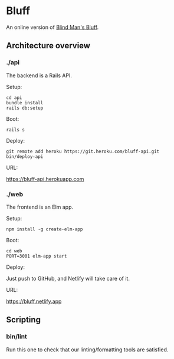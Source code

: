 # Bluff

An online version of [Blind Man's Bluff](<https://en.wikipedia.org/wiki/Blind_man%27s_bluff_(poker)>).

## Architecture overview

### ./api

The backend is a Rails API.

Setup:

```
cd api
bundle install
rails db:setup
```

Boot:

```
rails s
```

Deploy:

```
git remote add heroku https://git.heroku.com/bluff-api.git
bin/deploy-api
```

URL:

<https://bluff-api.herokuapp.com>

### ./web

The frontend is an Elm app.

Setup:

```
npm install -g create-elm-app
```

Boot:

```
cd web
PORT=3001 elm-app start
```

Deploy:

Just push to GitHub, and Netlify will take care of it.

URL:

<https://bluff.netlify.app>

## Scripting

### bin/lint

Run this one to check that our linting/formatting tools are satisfied.
